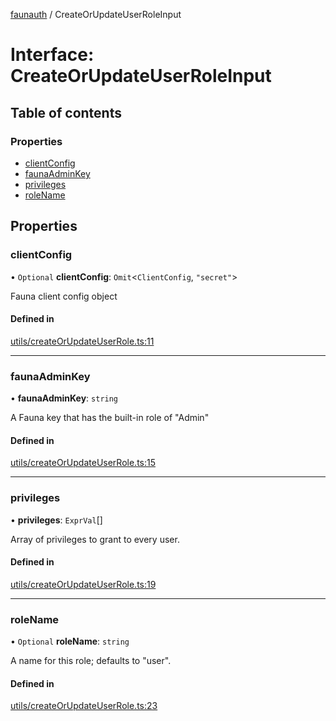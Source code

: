 [faunauth](../index.md) / CreateOrUpdateUserRoleInput

# Interface: CreateOrUpdateUserRoleInput

## Table of contents

### Properties

- [clientConfig](CreateOrUpdateUserRoleInput.md#clientconfig)
- [faunaAdminKey](CreateOrUpdateUserRoleInput.md#faunaadminkey)
- [privileges](CreateOrUpdateUserRoleInput.md#privileges)
- [roleName](CreateOrUpdateUserRoleInput.md#rolename)

## Properties

### clientConfig

• `Optional` **clientConfig**: `Omit`<`ClientConfig`, ``"secret"``\>

Fauna client config object

#### Defined in

[utils/createOrUpdateUserRole.ts:11](https://github.com/alexnitta/faunauth/blob/8d66af9/src/utils/createOrUpdateUserRole.ts#L11)

___

### faunaAdminKey

• **faunaAdminKey**: `string`

A Fauna key that has the built-in role of "Admin"

#### Defined in

[utils/createOrUpdateUserRole.ts:15](https://github.com/alexnitta/faunauth/blob/8d66af9/src/utils/createOrUpdateUserRole.ts#L15)

___

### privileges

• **privileges**: `ExprVal`[]

Array of privileges to grant to every user.

#### Defined in

[utils/createOrUpdateUserRole.ts:19](https://github.com/alexnitta/faunauth/blob/8d66af9/src/utils/createOrUpdateUserRole.ts#L19)

___

### roleName

• `Optional` **roleName**: `string`

A name for this role; defaults to "user".

#### Defined in

[utils/createOrUpdateUserRole.ts:23](https://github.com/alexnitta/faunauth/blob/8d66af9/src/utils/createOrUpdateUserRole.ts#L23)
